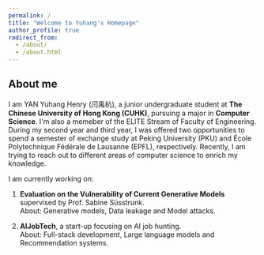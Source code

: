 ```yaml
---
permalink: /
title: "Welcome to Yuhang's Homepage"
author_profile: true
redirect_from: 
  - /about/
  - /about.html
---
```


## About me

I am YAN Yuhang Henry (闫禹杭), a junior undergraduate student at **The Chinese University of Hong Kong (CUHK)**, pursuing a major in **Computer Science**. I'm also a memeber of the ELITE Stream of Faculty of Engineering. During my second year and third year, I was offered two opportunities to spend a semester of exchange study at Peking University (PKU) and École Polytechnique Fédérale de Lausanne (EPFL), respectively. Recently, I am trying to reach out to different areas of computer science to enrich my knowledge.

I am currently working on:

1. **Evaluation on the Vulnerability of Current Generative Models** supervised by Prof. Sabine Süsstrunk.  
  About: Generative models, Data leakage and Model attacks.

2. **AIJobTech**, a start-up focusing on AI job hunting.  
   About: Full-stack development, Large language models and Recommendation systems.


